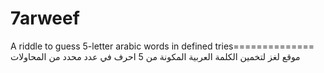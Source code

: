 # 7arweef
 A riddle to guess 5-letter arabic words in  defined tries==============
موقع لغز لتخمين الكلمة العربية المكونة من 5 احرف في عدد محدد من المحاولات 
